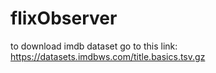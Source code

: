 # flixObserver
to download imdb dataset go to this link:
https://datasets.imdbws.com/title.basics.tsv.gz
